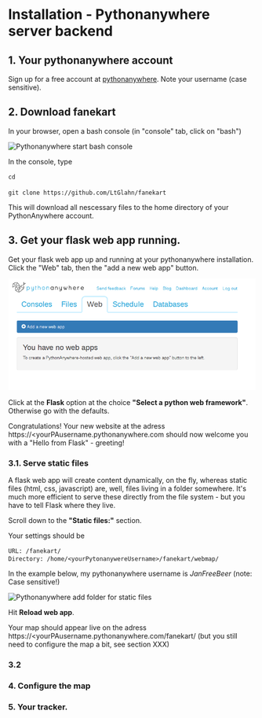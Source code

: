 # Installation - Pythonanywhere server backend

## 1. Your pythonanywhere account

Sign up for a free account at [pythonanywhere](https://www.pythonanywhere.com). Note your username (case sensitive).

## 2. Download fanekart

In your browser, open a bash console (in "console" tab, click on "bash")

![Pythonanywhere start bash console](/images/pythonanywhere-startBash.png)

In the console, type

```
cd

git clone https://github.com/LtGlahn/fanekart
```

This will download all nescessary files to the home directory of your PythonAnywhere account.

## 3. Get your flask web app running.

Get your flask web app up and running at your pythonanywhere installation. Click the "Web" tab, then the "add a new web app" button.

![pythonanywhere web tab -> add a new web app](images/pythonanywhere-startwebapp.png)

Click at the **Flask** option at the choice **"Select a python web framework"**. Otherwise go with the defaults.

Congratulations! Your new website at the adress https://<yourPAusername.pythonanywhere.com  should now welcome you with  a "Hello from Flask" - greeting!


### 3.1. Serve static files

A flask web app will create content dynamically, on the fly, whereas static files (html, css, javascript) are, well, files living in a folder somewhere. It's much more efficient to serve these directly from the file system - but you have to tell Flask where they live.

Scroll down to the **"Static files:"** section.

Your settings should be
```
URL: /fanekart/
Directory: /home/<yourPytonanywereUsername>/fanekart/webmap/
```

In the example below, my pythonanywhere username is *JanFreeBeer* (note: Case sensitive!)

![Pythonanywhere add folder for static files](/images/pythonanywhere-staticfiles-fanekart.png)

Hit **Reload web app**.

Your map should appear live on the adress https://<yourPAusername.pythonanywhere.com/fanekart/ (but you still need to configure the map a bit, see section XXX)

### 3.2

### 4. Configure the map



### 5. Your tracker.








